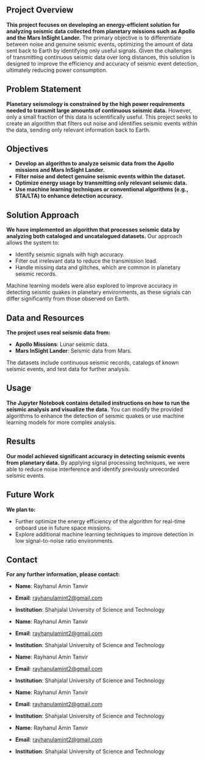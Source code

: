## Project Overview
**This project focuses on developing an energy-efficient solution for analyzing seismic data collected from planetary missions such as Apollo and the Mars InSight Lander.** The primary objective is to differentiate between noise and genuine seismic events, optimizing the amount of data sent back to Earth by identifying only useful signals. Given the challenges of transmitting continuous seismic data over long distances, this solution is designed to improve the efficiency and accuracy of seismic event detection, ultimately reducing power consumption.

## Problem Statement
**Planetary seismology is constrained by the high power requirements needed to transmit large amounts of continuous seismic data.** However, only a small fraction of this data is scientifically useful. This project seeks to create an algorithm that filters out noise and identifies seismic events within the data, sending only relevant information back to Earth.

## Objectives
- **Develop an algorithm to analyze seismic data from the Apollo missions and Mars InSight Lander.**
- **Filter noise and detect genuine seismic events within the dataset.**
- **Optimize energy usage by transmitting only relevant seismic data.**
- **Use machine learning techniques or conventional algorithms (e.g., STA/LTA) to enhance detection accuracy.**

## Solution Approach
**We have implemented an algorithm that processes seismic data by analyzing both cataloged and uncatalogued datasets.** Our approach allows the system to:
- Identify seismic signals with high accuracy.
- Filter out irrelevant data to reduce the transmission load.
- Handle missing data and glitches, which are common in planetary seismic records.

Machine learning models were also explored to improve accuracy in detecting seismic quakes in planetary environments, as these signals can differ significantly from those observed on Earth.

## Data and Resources
**The project uses real seismic data from:**
- **Apollo Missions**: Lunar seismic data.
- **Mars InSight Lander**: Seismic data from Mars.

The datasets include continuous seismic records, catalogs of known seismic events, and test data for further analysis.

## Usage
**The Jupyter Notebook contains detailed instructions on how to run the seismic analysis and visualize the data.** You can modify the provided algorithms to enhance the detection of seismic quakes or use machine learning models for more complex analysis.

## Results
**Our model achieved significant accuracy in detecting seismic events from planetary data.** By applying signal processing techniques, we were able to reduce noise interference and identify previously unrecorded seismic events.

## Future Work
**We plan to:**
- Further optimize the energy efficiency of the algorithm for real-time onboard use in future space missions.
- Explore additional machine learning techniques to improve detection in low signal-to-noise ratio environments.

## Contact
**For any further information, please contact:**

- **Name**: Rayhanul Amin Tanvir
- **Email**: rayhanulamint2@gmail.com
- **Institution**: Shahjalal University of Science and Technology

- **Name**: Rayhanul Amin Tanvir
- **Email**: rayhanulamint2@gmail.com
- **Institution**: Shahjalal University of Science and Technology

- **Name**: Rayhanul Amin Tanvir
- **Email**: rayhanulamint2@gmail.com
- **Institution**: Shahjalal University of Science and Technology

- **Name**: Rayhanul Amin Tanvir
- **Email**: rayhanulamint2@gmail.com
- **Institution**: Shahjalal University of Science and Technology

- **Name**: Rayhanul Amin Tanvir
- **Email**: rayhanulamint2@gmail.com
- **Institution**: Shahjalal University of Science and Technology
